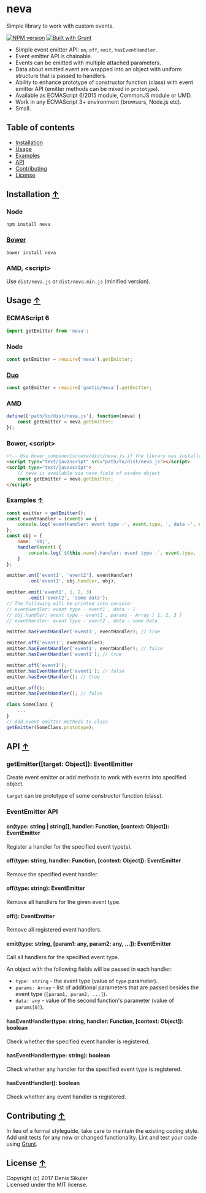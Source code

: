 # neva <a name="start"></a>

Simple library to work with custom events.

[![NPM version](https://badge.fury.io/js/neva.png)](http://badge.fury.io/js/neva)
[![Built with Grunt](https://cdn.gruntjs.com/builtwith.png)](http://gruntjs.com/)

* Simple event emitter API: `on`, `off`, `emit`, `hasEventHandler`.
* Event emitter API is chainable.
* Events can be emitted with multiple attached parameters.
* Data about emitted event are wrapped into an object with uniform structure that is passed to handlers.
* Ability to enhance prototype of constructor function (class) with event emitter API (emitter methods can be mixed in `prototype`).
* Available as ECMAScript 6/2015 module, CommonJS module or UMD.
* Work in any ECMAScript 3+ environment (browsers, Node.js etc).
* Small.

## Table of contents

* [Installation](#install)
* [Usage](#usage)
* [Examples](#examples)
* [API](#api)
* [Contributing](#contributing)
* [License](#license)

## Installation <a name="install"></a> [&#x2191;](#start)

### Node

    npm install neva

### [Bower](http://bower.io)

    bower install neva

### AMD, &lt;script&gt;

Use `dist/neva.js` or `dist/neva.min.js` (minified version).

## Usage <a name="usage"></a> [&#x2191;](#start)

### ECMAScript 6

```js
import getEmitter from 'neva';
```

### Node

```js
const getEmitter = require('neva').getEmitter;
```

### [Duo](http://duojs.org)

```js
const getEmitter = require('gamtiq/neva').getEmitter;
```

### AMD

```js
define(['path/to/dist/neva.js'], function(neva) {
    const getEmitter = neva.getEmitter;
});
```

### Bower, &lt;script&gt;

```html
<!-- Use bower_components/neva/dist/neva.js if the library was installed by Bower -->
<script type="text/javascript" src="path/to/dist/neva.js"></script>
<script type="text/javascript">
    // neva is available via neva field of window object
    const getEmitter = neva.getEmitter;
</script>
```

### Examples <a name="examples"></a> [&#x2191;](#start)

```js
const emitter = getEmitter();
const eventHandler = (event) => {
    console.log('eventHandler: event type -', event.type, ', data -', event.data);
};
const obj = {
    name: 'obj',
    handler(event) {
        console.log(`${this.name}.handler: event type -`, event.type, ', params -', event.params);
    }
};

emitter.on(['event1', 'event2'], eventHandler)
        .on('event1', obj.handler, obj);

emitter.emit('event1', 1, 2, 3)
        .emit('event2', 'some data');
// The following will be printed into console:
// eventHandler: event type - event1 , data - 1
// obj.handler: event type - event1 , params - Array [ 1, 2, 3 ]
// eventHandler: event type - event2 , data - some data

emitter.hasEventHandler('event1', eventHandler); // true

emitter.off('event1', eventHandler);
emitter.hasEventHandler('event1', eventHandler); // false
emitter.hasEventHandler('event1'); // true

emitter.off('event1');
emitter.hasEventHandler('event1'); // false
emitter.hasEventHandler(); // true

emitter.off();
emitter.hasEventHandler(); // false

class SomeClass {
    ...
}
// Add event emitter methods to class
getEmitter(SomeClass.prototype);
```

## API <a name="api"></a> [&#x2191;](#start)

### getEmitter([target: Object]): EventEmitter

Create event emitter or add methods to work with events into specified object.

`target` can be prototype of some constructor function (class).

### EventEmitter API

#### on(type: string | string[], handler: Function, [context: Object]): EventEmitter

Register a handler for the specified event type(s).

#### off(type: string, handler: Function, [context: Object]): EventEmitter

Remove the specified event handler.

#### off(type: string): EventEmitter

Remove all handlers for the given event type.

#### off(): EventEmitter

Remove all registered event handlers.

#### emit(type: string, [param1: any, param2: any, ...]): EventEmitter

Call all handlers for the specified event type.

An object with the following fields will be passed in each handler:
* `type: string` - the event type (value of `type` parameter).
* `params: Array` - list of additional parameters that are passed besides the event type (`[param1, param2, ...]`).
* `data: any` - value of the second function's parameter (value of `params[0]`).

#### hasEventHandler(type: string, handler: Function, [context: Object]): boolean

Check whether the specified event handler is registered.

#### hasEventHandler(type: string): boolean

Check whether any handler for the specified event type is registered.

#### hasEventHandler(): boolean

Check whether any event handler is registered.

## Contributing <a name="contributing"></a> [&#x2191;](#start)
In lieu of a formal styleguide, take care to maintain the existing coding style.
Add unit tests for any new or changed functionality.
Lint and test your code using [Grunt](http://gruntjs.com/).

## License <a name="license"></a> [&#x2191;](#start)
Copyright (c) 2017 Denis Sikuler  
Licensed under the MIT license.
